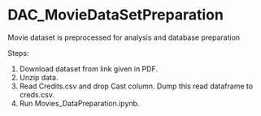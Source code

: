 # DAC_MovieDataSetPreparation
Movie dataset is preprocessed for analysis and database preparation


Steps:

1. Download dataset from link given in PDF.
2. Unzip data.
3. Read Credits.csv and drop Cast column. Dump this read dataframe to creds.csv.
4. Run Movies_DataPreparation.ipynb.
